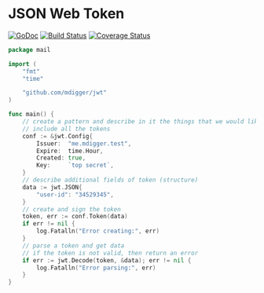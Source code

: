 # JSON Web Token

[![GoDoc](https://godoc.org/github.com/mdigger/jwt?status.svg)](https://godoc.org/github.com/mdigger/jwt)
[![Build Status](https://travis-ci.org/mdigger/jwt.svg?branch=master)](https://travis-ci.org/mdigger/jwt)
[![Coverage Status](https://coveralls.io/repos/github/mdigger/jwt/badge.svg?branch=master)](https://coveralls.io/github/mdigger/jwt?branch=master)

```go
package mail

import (
	"fmt"
	"time"

	"github.com/mdigger/jwt"
)

func main() {
	// create a pattern and describe in it the things that we would like to
	// include all the tokens
	conf := &jwt.Config{
		Issuer:  "me.mdigger.test",
		Expire:  time.Hour,
		Created: true,
		Key:     `top secret`,
	}
	// describe additional fields of token (structure)
	data := jwt.JSON{
		"user-id": "34529345",
	}
	// create and sign the token
	token, err := conf.Token(data)
	if err != nil {
		log.Fatalln("Error creating:", err)
	}
	// parse a token and get data
	// if the token is not valid, then return an error
	if err := jwt.Decode(token, &data); err != nil {
		log.Fatalln("Error parsing:", err)
	}
}
```